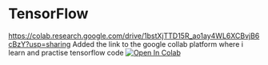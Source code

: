 # TensorFlow
https://colab.research.google.com/drive/1bstXjTTD15R_ao1ay4WL6XCBvjB6cBzY?usp=sharing
Added the link to the google collab platform where i learn and practise tensorflow code
[![Open In Colab](https://colab.research.google.com/assets/colab-badge.svg)](https://colab.research.google.com/github/<ritesh1601>/<TensorFlow>/blob/main/<00_tensorflow_fundamentals>.ipynb)
